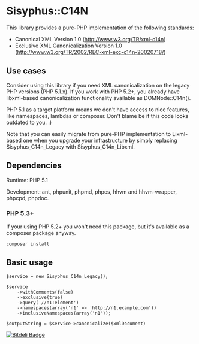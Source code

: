 Sisyphus::C14N
==============

This  library  provides a  pure-PHP  implementation  of the  following
standards:
* Canonical XML Version   1.0   (http://www.w3.org/TR/xml-c14n)
* Exclusive XML Canonicalization Version 1.0
(http://www.w3.org/TR/2002/REC-xml-exc-c14n-20020718/)

Use cases
---------

Consider using  this library if  you need XML canonicalization  on the
legacy  PHP versions  (PHP  5.1.x). If  you work  with  PHP 5.2+,  you
already have libxml-based  canonicalization functionality available as
DOMNode::C14n().

PHP  5.1 as  a target  platform  means we  don't have  access to  nice
features, like namespaces, lambdas or composer. Don't blame be if this
code looks outdated to you. :)

Note  that you  can  easily migrate  from  pure-PHP implementation  to
Lixml-based  one  when  you  upgrade  your  infrastructure  by  simply
replacing Sisyphus_C14n_Legacy with Sisyphus_C14n_Libxml.

Dependencies
------------

Runtime: PHP 5.1

Development:  ant,  phpunit,  phpmd,  phpcs,  hhvm  and  hhvm-wrapper,
phpcpd, phpdoc.

### PHP 5.3+

If your using PHP 5.2+ you won't need this package, but it's available as a composer package anyway.

```bash
composer install
```

Basic usage
-----------

```
$service = new Sisyphus_C14n_Legacy();

$service
    ->withComments(false)
    ->exclusive(true)
    ->query('//n1:element')
    ->namespaces(array('n1' => 'http://n1.example.com'))
    ->inclusiveNamespaces(array('n1'));

$outputString = $service->canonicalize($xmlDocument)
```


[![Bitdeli Badge](https://d2weczhvl823v0.cloudfront.net/bkon/sisyphus/trend.png)](https://bitdeli.com/free "Bitdeli Badge")

